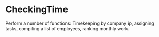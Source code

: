 # CheckingTime
Perform a number of functions: Timekeeping by company ip, assigning tasks, compiling a list of employees, ranking monthly work.
